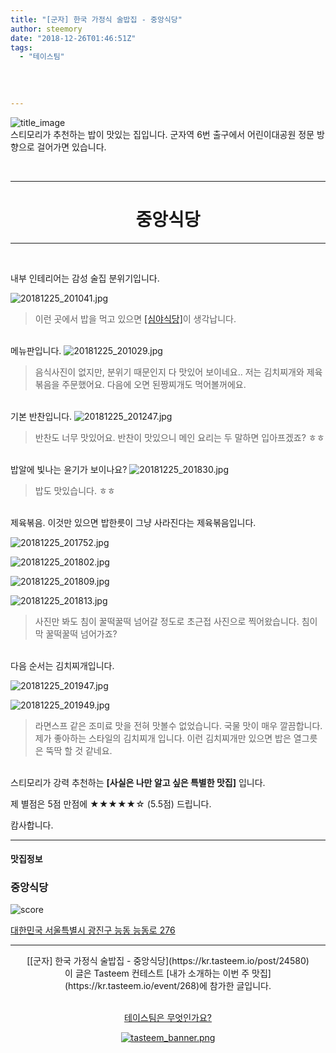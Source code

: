 ```yaml
---
title: "[군자] 한국 가정식 술밥집 - 중앙식당"
author: steemory
date: "2018-12-26T01:46:51Z"
tags:
  - "테이스팀"
  
  
  
  
---
```

![title_image](https://static.tasteem.io/uploads/3843/post/24580/content_c73c24d3-cd0a-447e-b509-006d51c28748.jpeg)
<br/>
스티모리가 추천하는 밥이 맛있는 집입니다. 군자역 6번 출구에서 어린이대공원 정문 방향으로 걸어가면 있습니다.

<br><hr><center><h1>중앙식당</h1></center><hr><br>

내부 인테리어는 감성 술집 분위기입니다.

![20181225_201041.jpg](https://static.tasteem.io/uploads/image/image/120509/f571ac88-1695-4794-8127-cdc2e193cb8f.jpeg)
>  이런 곳에서 밥을 먹고 있으면 [[심야식당]](https://programs.sbs.co.kr/drama/midnightdining)이 생각납니다.

<br>메뉴판입니다. 
![20181225_201029.jpg](https://static.tasteem.io/uploads/image/image/120510/f571ac88-1695-4794-8127-cdc2e193cb8f.jpeg)
> 음식사진이 없지만, 분위기 때문인지 다 맛있어 보이네요.. 저는 김치찌개와 제육볶음을 주문했어요. 다음에 오면 된짱찌개도 먹어볼꺼에요. 

<br>기본 반찬입니다. 
![20181225_201247.jpg](https://static.tasteem.io/uploads/image/image/120512/f571ac88-1695-4794-8127-cdc2e193cb8f.jpeg)
> 반찬도 너무 맛있어요. 반찬이 맛있으니 메인 요리는 두 말하면 입아프겠죠? ㅎㅎ

<br>밥알에 빛나는 윤기가 보이나요? 
![20181225_201830.jpg](https://static.tasteem.io/uploads/image/image/120513/f571ac88-1695-4794-8127-cdc2e193cb8f.jpeg)
> 밥도 맛있습니다. ㅎㅎ

<br>제육볶음. 이것만 있으면 밥한릇이 그냥 사라진다는 제육볶음입니다. 

![20181225_201752.jpg](https://static.tasteem.io/uploads/image/image/120514/f571ac88-1695-4794-8127-cdc2e193cb8f.jpeg)


![20181225_201802.jpg](https://static.tasteem.io/uploads/image/image/120515/f571ac88-1695-4794-8127-cdc2e193cb8f.jpeg)

![20181225_201809.jpg](https://static.tasteem.io/uploads/image/image/120516/f571ac88-1695-4794-8127-cdc2e193cb8f.jpeg)

![20181225_201813.jpg](https://static.tasteem.io/uploads/image/image/120517/f571ac88-1695-4794-8127-cdc2e193cb8f.jpeg)
> 사진만 봐도 침이 꿀떡꿀떡 넘어갈 정도로 초근접 사진으로 찍어왔습니다. 침이 막 꿀떡꿀떡 넘어가죠?

<br>다음 순서는 김치찌개입니다.  

![20181225_201947.jpg](https://static.tasteem.io/uploads/image/image/120518/f571ac88-1695-4794-8127-cdc2e193cb8f.jpeg)

![20181225_201949.jpg](https://static.tasteem.io/uploads/image/image/120519/f571ac88-1695-4794-8127-cdc2e193cb8f.jpeg)
> 라면스프 같은 조미료 맛을 전혀 맛볼수 없었습니다. 국물 맛이 매우 깔끔합니다. 제가 좋아하는 스타일의 김치찌개 입니다. 이런 김치찌개만 있으면 밥은 열그릇은 뚝딱 할 것 같네요.

<br>스티모리가 강력 추천하는 **[사실은 나만 알고 싶은 특별한 맛집]** 입니다.

제 별점은 5점 만점에 ★★★★★☆ (5.5점) 드립니다. 

캄사합니다.


---------------------
#### 맛집정보
### 중앙식당
![score](https://static.tasteem.io/images/steem/3Crowns.png)

[대한민국 서울특별시 광진구 능동 능동로 276](https://kr.tasteem.io/post/24580#map)

-----------------------------------------
<center>[[군자] 한국 가정식 술밥집 - 중앙식당](https://kr.tasteem.io/post/24580)
<br/>이 글은 Tasteem 컨테스트
 [내가 소개하는  이번 주 맛집](https://kr.tasteem.io/event/268)에 참가한 글입니다.

<br/>[테이스팀은 무엇인가요?](https://kr.tasteem.io/about)

[![tasteem_banner.png](https://static.tasteem.io/images/tasteem_banner_v3.png)](https://kr.tasteem.io)</center>